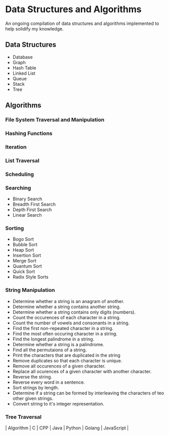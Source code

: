 # Data Structures and Algorithms
An ongoing compilation of data structures and algorithms implemented to help solidify my knowledge.

## Data Structures

* Database
* Graph
* Hash Table 
* Linked List
* Queue
* Stack
* Tree

## Algorithms

### File System Traversal and Manipulation

### Hashing Functions

### Iteration

### List Traversal

### Scheduling

### Searching
* Binary Search
* Breadth First Search
* Depth First Search
* Linear Search

### Sorting
* Bogo Sort
* Bubble Sort
* Heap Sort
* Insertion Sort
* Merge Sort
* Quantum Sort
* Quick Sort
* Radix Style Sorts

### String Manipulation
* Determine whether a string is an anagram of another.
* Determine whether a string contains another string.
* Determine whether a string contains only digits (numbers).
* Count the occurences of each character in a string.
* Count the number of vowels and consonants in a string.
* Find the first non-repeated character in a string.
* Find the most often occuring character in a string.
* Find the longest palindrome in a string.
* Determine whether a string is a palindrome.
* Find all the permutaions of a string.
* Print the characters that are duplicated in the string
* Remove duplicates so that each character is unique.
* Remove all occurences of a given character.
* Replace all ocurences of a given character with another character.
* Reverse the string.
* Reverse every word in a sentence.
* Sort strings by length.
* Determine if a string can be formed by interleaving the characters of teo
  other given strings.
* Convert string to it's integer representation.

### Tree Traversal


| Algorithm | C | CPP | Java | Python | Golang | JavaScript |
